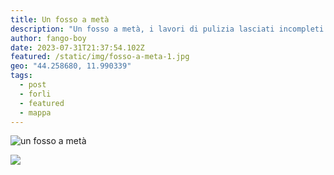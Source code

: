 ```yaml
---
title: Un fosso a metà
description: "Un fosso a metà, i lavori di pulizia lasciati incompleti come vanno gestiti? "
author: fango-boy
date: 2023-07-31T21:37:54.102Z
featured: /static/img/fosso-a-meta-1.jpg
geo: "44.258680, 11.990339"
tags:
  - post
  - forli
  - featured
  - mappa
---
```

![](/static/img/fosso-a-meta-1.jpg "un fosso a metà")

![](/static/img/fosso-a-meta-2.jpg)